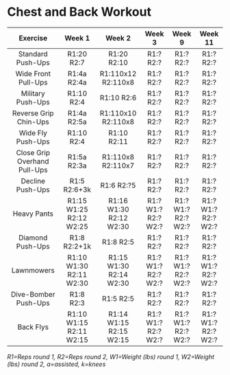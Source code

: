 # Chest and Back Workout

|Exercise|Week 1|Week 2|Week 3|Week 9|Week 11|
|:---:|:---:|:---:|:---:|:---:|:---:|
|Standard Push-Ups|R1:20 R2:7|R1:20 R2:10|R1:? R2:?|R1:? R2:?|R1:? R2:?|
|Wide Front Pull-Ups|R1:4a R2:4a|R1:110x12 R2:110x8|R1:? R2:?|R1:? R2:?|R1:? R2:?|
|Military Push-Ups|R1:10 R2:4|R1:10 R2:6|R1:? R2:?|R1:? R2:?|R1:? R2:?|
|Reverse Grip Chin-Ups|R1:4a R2:5a|R1:110x10 R2:110x8|R1:? R2:?|R1:? R2:?|R1:? R2:?|
|Wide Fly Push-Ups|R1:10 R2:4|R1:10 R2:11|R1:? R2:?|R1:? R2:?|R1:? R2:?|
|Close Grip Overhand Pull-Ups|R1:5a R2:3a|R1:110x8 R2:110x7|R1:? R2:?|R1:? R2:?|R1:? R2:?|
|Decline Push-Ups|R1:5 R2:6+3k|R1:6 R2:?5|R1:? R2:?|R1:? R2:?|R1:? R2:?|
|Heavy Pants|R1:15 W1:25 R2:12 W2:25|R1:16 W1:30 R2:12 W2:30|R1:? W1:? R2:? W2:?|R1:? W1:? R2:? W2:?|R1:? W1:? R2:? W2:?|
|Diamond Push-Ups|R1:8 R2:2+1k|R1:8 R2:5|R1:? R2:?|R1:? R2:?|R1:? R2:?|
|Lawnmowers|R1:10 W1:30 R2:11 W2:30|R1:15 W1:30 R2:14 W2:30|R1:? W1:? R2:? W2:?|R1:? W1:? R2:? W2:?|R1:? W1:? R2:? W2:?|
|Dive-Bomber Push-Ups|R1:8 R2:3|R1:5 R2:5|R1:? R2:?|R1:? R2:?|R1:? R2:?|
|Back Flys|R1:10 W1:15 R2:11 W2:15|R1:14 W1:15 R2:15 W2:15|R1:? W1:? R2:? W2:?|R1:? W1:? R2:? W2:?|R1:? W1:? R2:? W2:?|

*R1=Reps round 1, R2=Reps round 2, W1=Weight (lbs) round 1, W2=Weight (lbs) round 2, a=assisted, k=knees*
